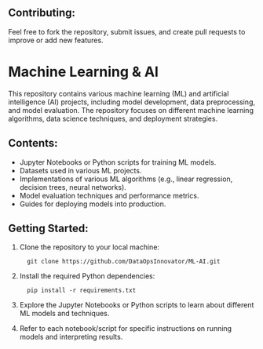 
## Contributing:
Feel free to fork the repository, submit issues, and create pull requests to improve or add new features.

# Machine Learning & AI

This repository contains various machine learning (ML) and artificial intelligence (AI) projects, including model development, data preprocessing, and model evaluation.
The repository focuses on different machine learning algorithms, data science techniques, and deployment strategies.

## Contents:
- Jupyter Notebooks or Python scripts for training ML models.
- Datasets used in various ML projects.
- Implementations of various ML algorithms (e.g., linear regression, decision trees, neural networks).
- Model evaluation techniques and performance metrics.
- Guides for deploying models into production.

## Getting Started:
1. Clone the repository to your local machine:
   
         git clone https://github.com/DataOpsInnovator/ML-AI.git

2. Install the required Python dependencies:

         pip install -r requirements.txt
   
3. Explore the Jupyter Notebooks or Python scripts to learn about different ML models and techniques.

4. Refer to each notebook/script for specific instructions on running models and interpreting results.
